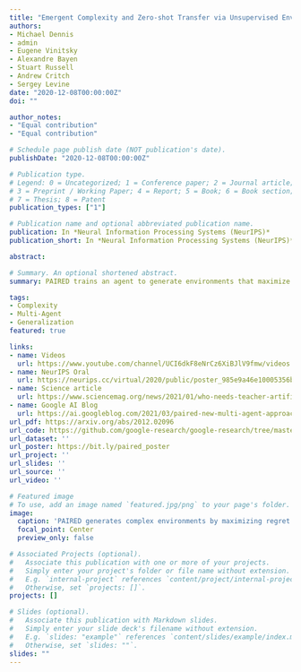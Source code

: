 ```yaml
---
title: "Emergent Complexity and Zero-shot Transfer via Unsupervised Environment Design"
authors:
- Michael Dennis
- admin
- Eugene Vinitsky
- Alexandre Bayen 
- Stuart Russell
- Andrew Critch
- Sergey Levine
date: "2020-12-08T00:00:00Z"
doi: ""

author_notes:
- "Equal contribution"
- "Equal contribution"

# Schedule page publish date (NOT publication's date).
publishDate: "2020-12-08T00:00:00Z"

# Publication type.
# Legend: 0 = Uncategorized; 1 = Conference paper; 2 = Journal article;
# 3 = Preprint / Working Paper; 4 = Report; 5 = Book; 6 = Book section;
# 7 = Thesis; 8 = Patent
publication_types: ["1"]

# Publication name and optional abbreviated publication name.
publication: In *Neural Information Processing Systems (NeurIPS)*
publication_short: In *Neural Information Processing Systems (NeurIPS)* **Oral (top 1% of submissions)**

abstract: 

# Summary. An optional shortened abstract.
summary: PAIRED trains an agent to generate environments that maximize regret between a pair of learning agents. This creates feasible yet challenging environments, which exploit weaknesses in the agents to make them more robust. PAIRED significantly improves generalization to novel tasks.

tags:
- Complexity
- Multi-Agent
- Generalization
featured: true

links:
- name: Videos
  url: https://www.youtube.com/channel/UCI6dkF8eNrCz6XiBJlV9fmw/videos
- name: NeurIPS Oral
  url: https://neurips.cc/virtual/2020/public/poster_985e9a46e10005356bbaf194249f6856.html
- name: Science article
  url: https://www.sciencemag.org/news/2021/01/who-needs-teacher-artificial-intelligence-designs-lesson-plans-itself
- name: Google AI Blog
  url: https://ai.googleblog.com/2021/03/paired-new-multi-agent-approach-for.html
url_pdf: https://arxiv.org/abs/2012.02096
url_code: https://github.com/google-research/google-research/tree/master/social_rl/adversarial_env
url_dataset: ''
url_poster: https://bit.ly/paired_poster
url_project: ''
url_slides: ''
url_source: ''
url_video: ''

# Featured image
# To use, add an image named `featured.jpg/png` to your page's folder. 
image:
  caption: 'PAIRED generates complex environments by maximizing regret between two agents'
  focal_point: Center
  preview_only: false

# Associated Projects (optional).
#   Associate this publication with one or more of your projects.
#   Simply enter your project's folder or file name without extension.
#   E.g. `internal-project` references `content/project/internal-project/index.md`.
#   Otherwise, set `projects: []`.
projects: []

# Slides (optional).
#   Associate this publication with Markdown slides.
#   Simply enter your slide deck's filename without extension.
#   E.g. `slides: "example"` references `content/slides/example/index.md`.
#   Otherwise, set `slides: ""`.
slides: ""
---
```




